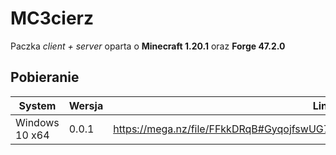 # MC3cierz

Paczka _client + server_ oparta o **Minecraft 1.20.1** oraz **Forge 47.2.0**



## Pobieranie

| System         | Wersja | Link                                                         | Hasło                        |
| -------------- | ------ | ------------------------------------------------------------ | ---------------------------- |
| Windows 10 x64 | 0.0.1  | https://mega.nz/file/FFkkDRqB#GyqojfswUG7cgfzO84nKVEbUcEAAu_so7nWWmjk79GY | 6vtUabMVgqu%uAx$baz#w7B@9bHb |
